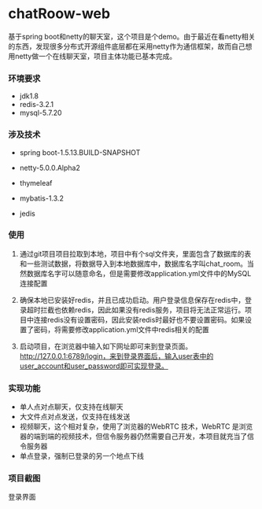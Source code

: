 # chatRoow-web
基于spring boot和netty的聊天室，这个项目是个demo。由于最近在看netty相关的东西，发现很多分布式开源组件底层都在采用netty作为通信框架，故而自己想用netty做一个在线聊天室，项目主体功能已基本完成。

### 环境要求

- jdk1.8
- redis-3.2.1
- mysql-5.7.20

### 涉及技术

- spring boot-1.5.13.BUILD-SNAPSHOT

- netty-5.0.0.Alpha2

- thymeleaf

- mybatis-1.3.2

- jedis

### 使用

1. 通过git项目项目拉取到本地，项目中有个sql文件夹，里面包含了数据库的表和一些测试数据，将数据导入到本地数据库中，数据库名字叫chat_room。当然数据库名字可以随意命名，但是需要修改application.yml文件中的MySQL连接配置

2. 确保本地已安装好redis，并且已成功启动。用户登录信息保存在redis中，登录超时拦截也依赖redis，因此如果没有redis服务，项目将无法正常运行。项目中连接redis没有设置密码，因此安装redis时最好也不要设置密码。如果设置了密码，将需要修改application.yml文件中redis相关的配置

3. 启动项目，在浏览器中输入如下网址即可来到登录页面。http://127.0.0.1:6789/login，来到登录界面后，输入user表中的user_account和user_password即可实现登录。

### 实现功能

- 单人点对点聊天，仅支持在线聊天
- 大文件点对点发送，仅支持在线发送
- 视频聊天，这个相对复杂，使用了浏览器的WebRTC 技术，WebRTC 是浏览器的端到端的视频技术，但信令服务器仍然需要自己开发，本项目就充当了信令服务器
- 单点登录，强制已登录的另一个地点下线

### 项目截图

登录界面

![]()
